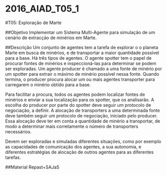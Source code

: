 # 2016_AIAD_T05_1

#T05: Exploração de Marte

##Objetivo
Implementar um Sistema Multi-Agente para simulação de um cenário de extracção de minérios em Marte.

##Descrição
Um conjunto de agentes tem a tarefa de explorar o o planeta Marte em busca de minérios, e de transportar a maior quantidade possível para a base. Há três tipos de agentes. O agente spotter tem o papel de procurar fontes de minérios e inspeccioná-las para determinar se podem ser exploradas. Um agente producer é chamado a uma fonte de minério por um spotter para extrair o máximo de minério possível nessa fonte. Quando termina, o producer procura alocar um ou mais agentes transporter para carregarem o minério obtido para a base.

Para facilitar a procura, todos os agentes podem localizar fontes de minérios e enviar a sua localização para os spotter, que os analisarão. A escolha do producer por parte do spotter deve seguir um protocolo de negociação, a definir. A alocação de transporters a uma determinada fonte deve também seguir um protocolo de negociação, iniciado pelo producer. Essa alocação deve ter em conta a quantidade de minério a transportar, de modo a determinar mais corretamente o número de transporters necessários.

Devem ser exploradas e simuladas diferentes situações, como por exemplo as capacidades de comunicação dos agentes, a sua autonomia, e diferentes estratégias de alocação de outros agentes para as diferentes tarefas.

##Material
Repast+SAJaS
